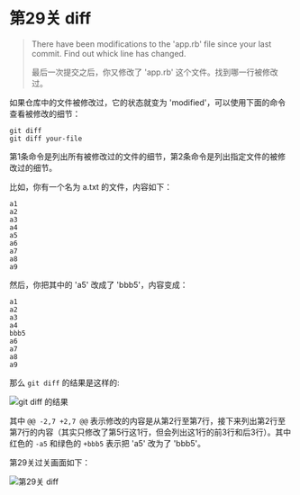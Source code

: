 
# 第29关 diff

> There have been modifications to the 'app.rb' file since your last commit. Find out whick line has changed.
>
> 最后一次提交之后，你又修改了 'app.rb' 这个文件。找到哪一行被修改过。

如果仓库中的文件被修改过，它的状态就变为 'modified'，可以使用下面的命令查看被修改的细节：

```shell
git diff
git diff your-file
```

第1条命令是列出所有被修改过的文件的细节，第2条命令是列出指定文件的被修改过的细节。

比如，你有一个名为 a.txt 的文件，内容如下：

```
a1
a2
a3
a4
a5
a6
a7
a8
a9
```

然后，你把其中的 'a5' 改成了 'bbb5'，内容变成：

```
a1
a2
a3
a4
bbb5
a6
a7
a8
a9
```

那么 `git diff` 的结果是这样的:

![git diff 的结果](./images/level-29-diff-git-diff-result.png)

其中 `@@ -2,7 +2,7 @@` 表示修改的内容是从第2行至第7行，接下来列出第2行至第7行的内容（其实只修改了第5行这1行，但会列出这1行的前3行和后3行）。其中红色的 `-a5` 和绿色的 `+bbb5` 表示把 'a5' 改为了 'bbb5'。

第29关过关画面如下：

![第29关 diff](../images/level-29-diff.png)
